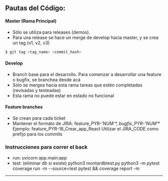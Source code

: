 ## Pautas del Código:

#### Master (Rama Principal)

- Sólo se utiliza para releases (demos).
- Para una release se hace un merge de develop hacia master, y se crea un tag (v1, v2, v3)
```bash
$ git tag <tag_name> <commit_hash>
```

#### Develop
- Branch base para el desarrollo. Para comenzar a desarrollar una feature o bugfix, se branchea desde acá
- Sólo se mergea hacia esta rama tareas que estén completadas (revisadas y testeadas)
- Esta rama no puede estar en estado no funcional

#### Feature branches
- Se crean para cada ticket
- Mantener el formato de JIRA:
		feature_PYR-'NUM'_*, bugfix_PYR-'NUM'_*
		Ejemplo: feature_PYR-16_Crear_app_React
	Utilizar el JIRA_CODE como prefijo para los commits


### Instrucciones para correr el back
- run: uvicorn app.main:app
- test: 
(eliminar db si existe)
python3 montardbtest.py
python3 -m pytest
coverage run -m --source=test pytest && coverage report -m
------------
